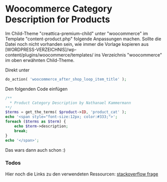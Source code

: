 # Woocommerce Category Description for Products

Im Child-Theme "creattica-premium-child" unter "woocommerce" im Template "content-product.php"
folgende Anpassungen machen. Sollte die Datei noch nicht vorhanden sein, wie immer die Vorlage
kopieren aus [WORDPRESS-VERZEICHNIS]/wp-content/plugins/woocommerce/templates/ ins Verzeichnis "woocommerce"
im oben erwähnten Child-Theme.

Direkt unter 
```php
do_action( 'woocommerce_after_shop_loop_item_title' );
```

Den folgenden Code einfügen
```php
/**
  * Product Category Description by Nathanael Kammermann
**/
$terms = get_the_terms( $product->ID, 'product_cat' );
echo '<span style="font-size:12px; color:#333;">';
foreach ($terms as $term) {
    echo $term->description;
    break;
}
echo '</span>';
```

Das wars dann auch schon :)

### Todos

Hier noch die Links zu den verwendeten Ressourcen:
[stackoverflow frage](https://stackoverflow.com/questions/15303031/woocommerce-get-category-for-product-page)

